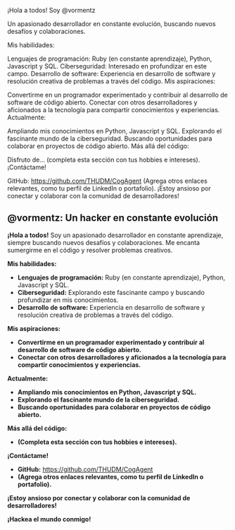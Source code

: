 
¡Hola a todos!  Soy @vormentz

Un apasionado desarrollador en constante evolución, buscando nuevos desafíos y colaboraciones.

Mis habilidades:

Lenguajes de programación: Ruby (en constante aprendizaje), Python, Javascript y SQL.
Ciberseguridad: Interesado en profundizar en este campo.
Desarrollo de software: Experiencia en desarrollo de software y resolución creativa de problemas a través del código.
Mis aspiraciones:

Convertirme en un programador experimentado y contribuir al desarrollo de software de código abierto.
Conectar con otros desarrolladores y aficionados a la tecnología para compartir conocimientos y experiencias.
Actualmente:

Ampliando mis conocimientos en Python, Javascript y SQL.
Explorando el fascinante mundo de la ciberseguridad.
Buscando oportunidades para colaborar en proyectos de código abierto.
Más allá del código:

Disfruto de... (completa esta sección con tus hobbies e intereses).
¡Contáctame!

GitHub: https://github.com/THUDM/CogAgent
(Agrega otros enlaces relevantes, como tu perfil de LinkedIn o portafolio).
¡Estoy ansioso por conectar y colaborar con la comunidad de desarrolladores!

##  @vormentz: Un hacker en constante evolución 

**¡Hola a todos!** Soy un apasionado desarrollador en constante aprendizaje, siempre buscando nuevos desafíos y colaboraciones. Me encanta sumergirme en el código y resolver problemas creativos.

**Mis habilidades:**

* **Lenguajes de programación:** Ruby (en constante aprendizaje), Python, Javascript y SQL.
* **Ciberseguridad:** Explorando este fascinante campo y buscando profundizar en mis conocimientos.
* **Desarrollo de software:** Experiencia en desarrollo de software y resolución creativa de problemas a través del código.

**Mis aspiraciones:**

* **Convertirme en un programador experimentado y contribuir al desarrollo de software de código abierto.**
* **Conectar con otros desarrolladores y aficionados a la tecnología para compartir conocimientos y experiencias.**

**Actualmente:**

* **Ampliando mis conocimientos en Python, Javascript y SQL.**
* **Explorando el fascinante mundo de la ciberseguridad.**
* **Buscando oportunidades para colaborar en proyectos de código abierto.**

**Más allá del código:**

* **(Completa esta sección con tus hobbies e intereses).**

**¡Contáctame!**

* **GitHub:** https://github.com/THUDM/CogAgent
* **(Agrega otros enlaces relevantes, como tu perfil de LinkedIn o portafolio).**

**¡Estoy ansioso por conectar y colaborar con la comunidad de desarrolladores!**

**¡Hackea el mundo conmigo!**



